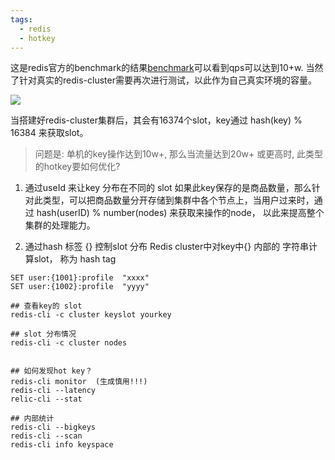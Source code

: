 ```yaml
---
tags:
  - redis
  - hotkey
---
```

这是redis官方的benchmark的结果[benchmark](https://redis.io/docs/latest/operate/oss_and_stack/management/optimization/benchmarks/)可以看到qps可以达到10+w. 当然了针对真实的redis-cluster需要再次进行测试，以此作为自己真实环境的容量。

![](./images/redis-cluster)



当搭建好redis-cluster集群后，其会有16374个slot，key通过 hash(key) % 16384 来获取slot。

> 问题是: 单机的key操作达到10w+, 那么当流量达到20w+ 或更高时, 此类型的hotkey要如何优化?

1) 通过useId 来让key 分布在不同的 slot
如果此key保存的是商品数量，那么针对此类型，可以把商品数量分开存储到集群中各个节点上，当用户过来时，通过 hash(userID) % number(nodes) 来获取来操作的node， 以此来提高整个集群的处理能力。


2) 通过hash 标签 {} 控制slot 分布
Redis cluster中对key中{} 内部的  字符串计算slot， 称为 hash tag
```shell
SET user:{1001}:profile  "xxxx"
SET user:{1002}:profile  "yyyy"

## 查看key的 slot
redis-cli -c cluster keyslot yourkey

## slot 分布情况
redis-cli -c cluster nodes


## 如何发现hot key？
redis-cli monitor  (生成慎用!!!)
redis-cli --latency
relic-cli --stat

## 内部统计
redis-cli --bigkeys
redis-cli --scan
redis-cli info keyspace

```










